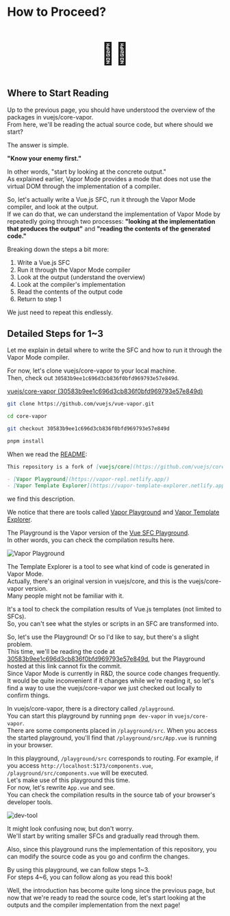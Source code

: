 # How to Proceed?

<div align="center" style="font-size: 50px">

:man_shrugging:

</div>

## Where to Start Reading

Up to the previous page, you should have understood the overview of the packages in vuejs/core-vapor. \
From here, we'll be reading the actual source code, but where should we start?

The answer is simple.

**"Know your enemy first."**

In other words, "start by looking at the concrete output." \
As explained earlier, Vapor Mode provides a mode that does not use the virtual DOM through the implementation of a compiler.

So, let's actually write a Vue.js SFC, run it through the Vapor Mode compiler, and look at the output. \
If we can do that, we can understand the implementation of Vapor Mode by repeatedly going through two processes: **"looking at the implementation that produces the output"** and **"reading the contents of the generated code."**

Breaking down the steps a bit more:

1. Write a Vue.js SFC
1. Run it through the Vapor Mode compiler
1. Look at the output (understand the overview)
1. Look at the compiler's implementation
1. Read the contents of the output code
1. Return to step 1

We just need to repeat this endlessly.

## Detailed Steps for 1~3

Let me explain in detail where to write the SFC and how to run it through the Vapor Mode compiler.

For now, let's clone vuejs/core-vapor to your local machine. \
Then, check out `30583b9ee1c696d3cb836f0bfd969793e57e849d`.

[vuejs/core-vapor (30583b9ee1c696d3cb836f0bfd969793e57e849d)](https://github.com/vuejs/vue-vapor/tree/30583b9ee1c696d3cb836f0bfd969793e57e849d)

```bash
git clone https://github.com/vuejs/vue-vapor.git

cd core-vapor

git checkout 30583b9ee1c696d3cb836f0bfd969793e57e849d

pnpm install
```

When we read the [README](https://github.com/vuejs/vue-vapor/blob/30583b9ee1c696d3cb836f0bfd969793e57e849d/README.md?plain=1#L3-L6):

```md
This repository is a fork of [vuejs/core](https://github.com/vuejs/core) and is used for research and development of no virtual dom mode.

- [Vapor Playground](https://vapor-repl.netlify.app/)
- [Vapor Template Explorer](https://vapor-template-explorer.netlify.app/)
```

we find this description.

We notice that there are tools called [Vapor Playground](https://vapor-repl.netlify.app/) and [Vapor Template Explorer](https://vapor-template-explorer.netlify.app/).

The Playground is the Vapor version of the [Vue SFC Playground](https://play.vuejs.org). \
In other words, you can check the compilation results here.

![Vapor Playground](/how-read/playground.png)

The Template Explorer is a tool to see what kind of code is generated in Vapor Mode. \
Actually, there's an original version in vuejs/core, and this is the vuejs/core-vapor version. \
Many people might not be familiar with it.

It's a tool to check the compilation results of Vue.js templates (not limited to SFCs). \
So, you can't see what the styles or scripts in an SFC are transformed into.

So, let's use the Playground! Or so I'd like to say, but there's a slight problem. \
This time, we'll be reading the code at [30583b9ee1c696d3cb836f0bfd969793e57e849d](https://github.com/vuejs/vue-vapor/commit/30583b9ee1c696d3cb836f0bfd969793e57e849d), but the Playground hosted at this link cannot fix the commit. \
Since Vapor Mode is currently in R&D, the source code changes frequently. \
It would be quite inconvenient if it changes while we're reading it, so let's find a way to use the vuejs/core-vapor we just checked out locally to confirm things.

In vuejs/core-vapor, there is a directory called `/playground`. \
You can start this playground by running `pnpm dev-vapor` in `vuejs/core-vapor`. \
There are some components placed in `/playground/src`. When you access the started playground, you'll find that `/playground/src/App.vue` is running in your browser.

In this playground, `/playground/src` corresponds to routing. For example, if you access `http://localhost:5173/components.vue`, `/playground/src/components.vue` will be executed. \
Let's make use of this playground this time. \
For now, let's rewrite `App.vue` and see. \
You can check the compilation results in the source tab of your browser's developer tools.

![dev-tool](/how-read/dev-tool.png)

It might look confusing now, but don't worry. \
We'll start by writing smaller SFCs and gradually read through them.

Also, since this playground runs the implementation of this repository, you can modify the source code as you go and confirm the changes.

By using this playground, we can follow steps 1~3. \
For steps 4~6, you can follow along as you read this book!

Well, the introduction has become quite long since the previous page, but now that we're ready to read the source code, let's start looking at the outputs and the compiler implementation from the next page!
